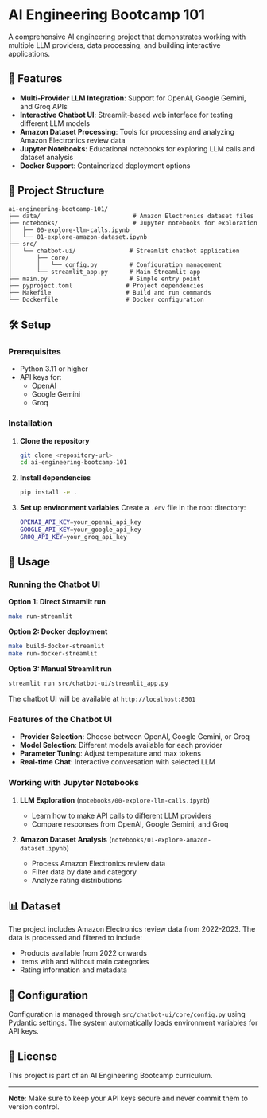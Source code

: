 # AI Engineering Bootcamp 101

A comprehensive AI engineering project that demonstrates working with multiple LLM providers, data processing, and building interactive applications.

## 🚀 Features

- **Multi-Provider LLM Integration**: Support for OpenAI, Google Gemini, and Groq APIs
- **Interactive Chatbot UI**: Streamlit-based web interface for testing different LLM models
- **Amazon Dataset Processing**: Tools for processing and analyzing Amazon Electronics review data
- **Jupyter Notebooks**: Educational notebooks for exploring LLM calls and dataset analysis
- **Docker Support**: Containerized deployment options

## 📁 Project Structure

```
ai-engineering-bootcamp-101/
├── data/                          # Amazon Electronics dataset files
├── notebooks/                     # Jupyter notebooks for exploration
│   ├── 00-explore-llm-calls.ipynb
│   └── 01-explore-amazon-dataset.ipynb
├── src/
│   └── chatbot-ui/               # Streamlit chatbot application
│       ├── core/
│       │   └── config.py         # Configuration management
│       └── streamlit_app.py      # Main Streamlit app
├── main.py                       # Simple entry point
├── pyproject.toml               # Project dependencies
├── Makefile                     # Build and run commands
└── Dockerfile                   # Docker configuration
```

## 🛠️ Setup

### Prerequisites

- Python 3.11 or higher
- API keys for:
  - OpenAI
  - Google Gemini
  - Groq

### Installation

1. **Clone the repository**
   ```bash
   git clone <repository-url>
   cd ai-engineering-bootcamp-101
   ```

2. **Install dependencies**
   ```bash
   pip install -e .
   ```

3. **Set up environment variables**
   Create a `.env` file in the root directory:
   ```bash
   OPENAI_API_KEY=your_openai_api_key
   GOOGLE_API_KEY=your_google_api_key
   GROQ_API_KEY=your_groq_api_key
   ```

## 🚀 Usage

### Running the Chatbot UI

**Option 1: Direct Streamlit run**
```bash
make run-streamlit
```

**Option 2: Docker deployment**
```bash
make build-docker-streamlit
make run-docker-streamlit
```

**Option 3: Manual Streamlit run**
```bash
streamlit run src/chatbot-ui/streamlit_app.py
```

The chatbot UI will be available at `http://localhost:8501`

### Features of the Chatbot UI

- **Provider Selection**: Choose between OpenAI, Google Gemini, or Groq
- **Model Selection**: Different models available for each provider
- **Parameter Tuning**: Adjust temperature and max tokens
- **Real-time Chat**: Interactive conversation with selected LLM

### Working with Jupyter Notebooks

1. **LLM Exploration** (`notebooks/00-explore-llm-calls.ipynb`)
   - Learn how to make API calls to different LLM providers
   - Compare responses from OpenAI, Google Gemini, and Groq

2. **Amazon Dataset Analysis** (`notebooks/01-explore-amazon-dataset.ipynb`)
   - Process Amazon Electronics review data
   - Filter data by date and category
   - Analyze rating distributions

## 📊 Dataset

The project includes Amazon Electronics review data from 2022-2023. The data is processed and filtered to include:
- Products available from 2022 onwards
- Items with and without main categories
- Rating information and metadata

## 🔧 Configuration

Configuration is managed through `src/chatbot-ui/core/config.py` using Pydantic settings. The system automatically loads environment variables for API keys.

## 📄 License

This project is part of an AI Engineering Bootcamp curriculum.

---

**Note**: Make sure to keep your API keys secure and never commit them to version control.

